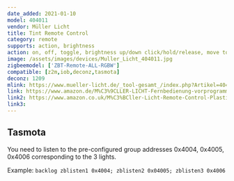```yaml
---
date_added: 2021-01-10
model: 404011
vendor: Müller Licht 
title: Tint Remote Control
category: remote
supports: action, brightness
action: on, off, toggle, brightness up/down click/hold/release, move to colortemp, move to color, scene
image: /assets/images/devices/Muller_Licht_404011.jpg
zigbeemodel: ['ZBT-Remote-ALL-RGBW']
compatible: [z2m,iob,deconz,tasmota]
deconz: 1209
mlink: https://www.mueller-licht.de/_tool-gesamt_/index.php?Artikel=404011&L=en
link: https://www.amazon.de/M%C3%9CLLER-LICHT-Fernbedienung-vorprogrammierten-individuelles-Stimmungslicht/dp/B07FMCLC2N
link2: https://www.amazon.co.uk/M%C3%BCller-Licht-Remote-Control-Plastic-White/dp/B07FMCLC2N
link3: 
---
```

## Tasmota

You need to listen to the pre-configured group addresses 0x4004, 0x4005, 0x4006 corresponding to the 3 lights.

Example: `backlog zblisten1 0x4004; zblisten2 0x04005; zblisten3 0x4006`


